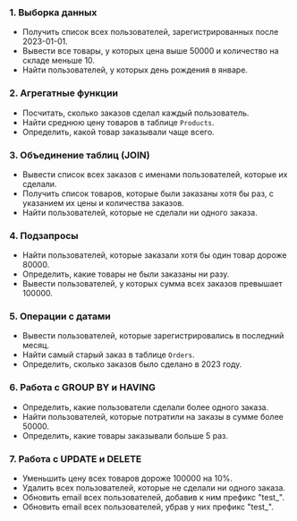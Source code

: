 ### 1. **Выборка данных**
   - Получить список всех пользователей, зарегистрированных после 2023-01-01.
   - Вывести все товары, у которых цена выше 50000 и количество на складе меньше 10.
   - Найти пользователей, у которых день рождения в январе.

### 2. **Агрегатные функции**
   - Посчитать, сколько заказов сделал каждый пользователь.
   - Найти среднюю цену товаров в таблице `Products`.
   - Определить, какой товар заказывали чаще всего.

### 3. **Объединение таблиц (JOIN)**
   - Вывести список всех заказов с именами пользователей, которые их сделали.
   - Получить список товаров, которые были заказаны хотя бы раз, с указанием их цены и количества заказов.
   - Найти пользователей, которые не сделали ни одного заказа.

### 4. **Подзапросы**
   - Найти пользователей, которые заказали хотя бы один товар дороже 80000.
   - Определить, какие товары не были заказаны ни разу.
   - Вывести пользователей, у которых сумма всех заказов превышает 100000.

### 5. **Операции с датами**
   - Вывести пользователей, которые зарегистрировались в последний месяц.
   - Найти самый старый заказ в таблице `Orders`.
   - Определить, сколько заказов было сделано в 2023 году.

### 6. **Работа с GROUP BY и HAVING**
   - Определить, какие пользователи сделали более одного заказа.
   - Найти пользователей, которые потратили на заказы в сумме более 50000.
   - Определить, какие товары заказывали больше 5 раз.

### 7. **Работа с UPDATE и DELETE**
   - Уменьшить цену всех товаров дороже 100000 на 10%.
   - Удалить всех пользователей, которые не сделали ни одного заказа.
   - Обновить email всех пользователей, добавив к ним префикс "test_".
   - Обновить email всех пользователей, убрав у них префикс "test_".
